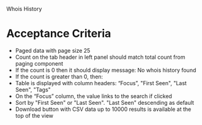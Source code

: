 Whois History

Acceptance Criteria
===================

* Paged data with page size 25
* Count on the tab header in left panel should match total count from paging component
* If the count is 0 then it should display message: No whois history found
* If the count is greater than 0, then:
* Table is displayed with column headers: “Focus”, "First Seen", "Last Seen", "Tags"
* On the “Focus” column, the value links to the search if clicked
* Sort by "First Seen" or "Last Seen". "Last Seen" descending as default
* Download button with CSV data up to 10000 results is available at the top of the view